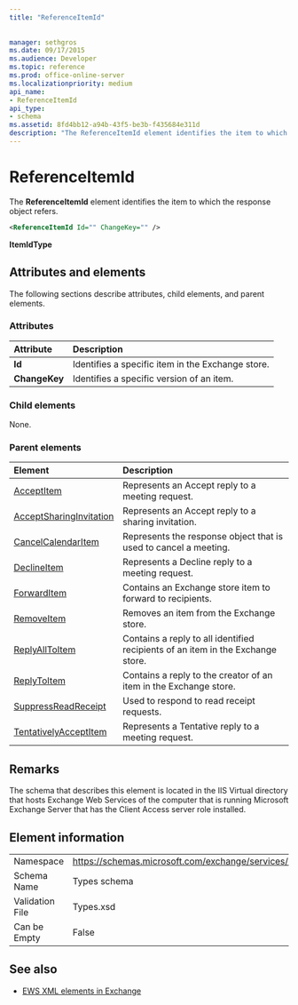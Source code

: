 ```yaml
---
title: "ReferenceItemId"
 
 
manager: sethgros
ms.date: 09/17/2015
ms.audience: Developer
ms.topic: reference
ms.prod: office-online-server
ms.localizationpriority: medium
api_name:
- ReferenceItemId
api_type:
- schema
ms.assetid: 8fd4bb12-a94b-43f5-be3b-f435684e311d
description: "The ReferenceItemId element identifies the item to which the response object refers."
---
```


# ReferenceItemId

The **ReferenceItemId** element identifies the item to which the response object refers. 
  
```xml
<ReferenceItemId Id="" ChangeKey="" />
```

 **ItemIdType**
## Attributes and elements

The following sections describe attributes, child elements, and parent elements.
  
### Attributes

|**Attribute**|**Description**|
|:-----|:-----|
|**Id** <br/> |Identifies a specific item in the Exchange store.  <br/> |
|**ChangeKey** <br/> |Identifies a specific version of an item.  <br/> |
   
### Child elements

None.
  
### Parent elements

|**Element**|**Description**|
|:-----|:-----|
|[AcceptItem](acceptitem.md) <br/> |Represents an Accept reply to a meeting request.  <br/> |
|[AcceptSharingInvitation](acceptsharinginvitation.md) <br/> |Represents an Accept reply to a sharing invitation.  <br/> |
|[CancelCalendarItem](cancelcalendaritem.md) <br/> |Represents the response object that is used to cancel a meeting.  <br/> |
|[DeclineItem](declineitem.md) <br/> |Represents a Decline reply to a meeting request.  <br/> |
|[ForwardItem](forwarditem.md) <br/> |Contains an Exchange store item to forward to recipients.  <br/> |
|[RemoveItem](removeitem.md) <br/> |Removes an item from the Exchange store.  <br/> |
|[ReplyAllToItem](replyalltoitem.md) <br/> |Contains a reply to all identified recipients of an item in the Exchange store.  <br/> |
|[ReplyToItem](replytoitem.md) <br/> |Contains a reply to the creator of an item in the Exchange store.  <br/> |
|[SuppressReadReceipt](suppressreadreceipt.md) <br/> |Used to respond to read receipt requests.  <br/> |
|[TentativelyAcceptItem](tentativelyacceptitem.md) <br/> |Represents a Tentative reply to a meeting request.  <br/> |
   
## Remarks

The schema that describes this element is located in the IIS Virtual directory that hosts Exchange Web Services of the computer that is running Microsoft Exchange Server that has the Client Access server role installed.
  
## Element information

|||
|:-----|:-----|
|Namespace  <br/> |https://schemas.microsoft.com/exchange/services/2006/types  <br/> |
|Schema Name  <br/> |Types schema  <br/> |
|Validation File  <br/> |Types.xsd  <br/> |
|Can be Empty  <br/> |False  <br/> |
   
## See also



- [EWS XML elements in Exchange](ews-xml-elements-in-exchange.md)

